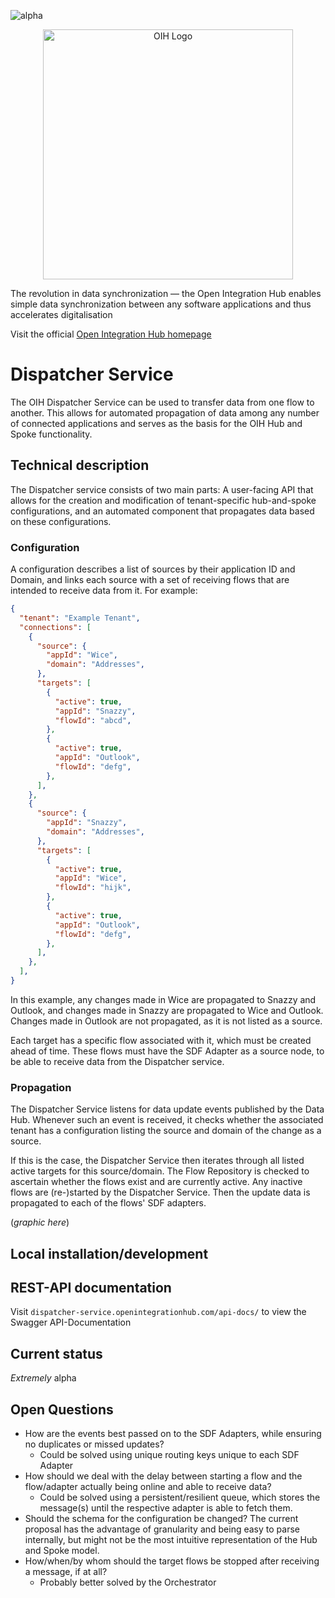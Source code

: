 ![alpha](https://img.shields.io/badge/Status-Alpha-yellow.svg)

<p align="center">
  <img src="https://github.com/openintegrationhub/openintegrationhub/blob/master/Assets/medium-oih-einzeilig-zentriert.jpg" alt="OIH Logo" width="400"/>
</p>

The revolution in data synchronization — the Open Integration Hub enables simple data synchronization between any software applications and thus accelerates digitalisation

Visit the official [Open Integration Hub homepage](https://www.openintegrationhub.de/)

# Dispatcher Service
The OIH Dispatcher Service can be used to transfer data from one flow to another. This allows for automated propagation of data among any number of connected applications and serves as the basis for the OIH Hub and Spoke functionality.

## Technical description
The Dispatcher service consists of two main parts: A user-facing API that allows for the creation and modification of tenant-specific hub-and-spoke configurations, and an automated component that propagates data based on these configurations.

### Configuration

A configuration describes a list of sources by their application ID and Domain, and links each source with a set of receiving flows that are intended to receive data from it. For example:

```json
{
  "tenant": "Example Tenant",
  "connections": [
    {
      "source": {
        "appId": "Wice",
        "domain": "Addresses",
      },
      "targets": [
        {
          "active": true,
          "appId": "Snazzy",
          "flowId": "abcd",
        },
        {
          "active": true,
          "appId": "Outlook",
          "flowId": "defg",
        },
      ],
    },
    {
      "source": {
        "appId": "Snazzy",
        "domain": "Addresses",
      },
      "targets": [
        {
          "active": true,
          "appId": "Wice",
          "flowId": "hijk",
        },
        {
          "active": true,
          "appId": "Outlook",
          "flowId": "defg",
        },
      ],
    },
  ],
}
```

In this example, any changes made in Wice are propagated to Snazzy and Outlook, and changes made in Snazzy are propagated to Wice and Outlook. Changes made in Outlook are not propagated, as it is not listed as a source.

Each target has a specific flow associated with it, which must be created ahead of time. These flows must have the SDF Adapter as a source node, to be able to receive data from the Dispatcher service.

### Propagation

The Dispatcher Service listens for data update events published by the Data Hub. Whenever such an event is received, it checks whether the associated tenant has a configuration listing the source and domain of the change as a source.

If this is the case, the Dispatcher Service then iterates through all listed active targets for this source/domain. The Flow Repository is checked to ascertain whether the flows exist and are currently active. Any inactive flows are (re-)started by the Dispatcher Service. Then the update data is propagated to each of the flows' SDF adapters.

(*graphic here*)

## Local installation/development

## REST-API documentation

Visit `dispatcher-service.openintegrationhub.com/api-docs/` to view the Swagger API-Documentation

## Current status
*Extremely* alpha

## Open Questions
- How are the events best passed on to the SDF Adapters, while ensuring no duplicates or missed updates?
    - Could be solved using unique routing keys unique to each SDF Adapter
- How should we deal with the delay between starting a flow and the flow/adapter actually being online and able to receive data?
    - Could be solved using a persistent/resilient queue, which stores the message(s) until the respective adapter is able to fetch them.
- Should the schema for the configuration be changed? The current proposal has the advantage of granularity and being easy to parse internally, but might not be the most intuitive representation of the Hub and Spoke model.
- How/when/by whom should the target flows be stopped after receiving a message, if at all?
    - Probably better solved by the Orchestrator
